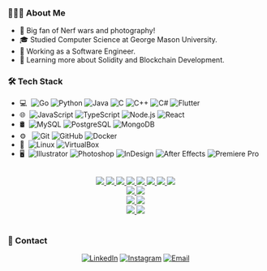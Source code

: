 <h3>👨🏻‍💻&nbsp;About Me</h3>

- 🤔&nbsp;Big fan of Nerf wars and photography!
- 🎓&nbsp;Studied Computer Science at George Mason University.
- 💼&nbsp;Working as a Software Engineer.
- 🌱&nbsp;Learning more about Solidity and Blockchain Development.

<h3>🛠&nbsp;Tech Stack</h3>

<!-- search for icons here https://simpleicons.org/ -->

- 💻&nbsp;
  ![Go](https://img.shields.io/badge/-Go-333333?style=flat&logo=go)
  ![Python](https://img.shields.io/badge/-Python-333333?style=flat&logo=python)
  ![Java](https://img.shields.io/badge/-Java-333333?style=flat&logo=Java)
  ![C](https://img.shields.io/badge/-C-333333?style=flat&logo=C)
  ![C++](https://img.shields.io/badge/-C++-333333?style=flat&logo=C%2B%2B)
  ![C#](https://img.shields.io/badge/-C%23-333333?style=flat&logo=C-sharp)
  ![Flutter](https://img.shields.io/badge/-Flutter-333333?style=flat&logo=flutter)
- 🌐&nbsp;
  ![JavaScript](https://img.shields.io/badge/-JavaScript-333333?style=flat&logo=javascript)
  ![TypeScript](https://img.shields.io/badge/-TypeScript-333333?style=flat&logo=typescript)
  ![Node.js](https://img.shields.io/badge/-Node.js-333333?style=flat&logo=nodedotjs)
  ![React](https://img.shields.io/badge/-React-333333?style=flat&logo=react)
- 🛢&nbsp;
  ![MySQL](https://img.shields.io/badge/-MySQL-333333?style=flat&logo=mysql)
  ![PostgreSQL](https://img.shields.io/badge/-PostgreSQL-333333?style=flat&logo=postgresql)
  ![MongoDB](https://img.shields.io/badge/-MongoDB-333333?style=flat&logo=mongodb)
- ⚙️ &nbsp;
  ![Git](https://img.shields.io/badge/-Git-333333?style=flat&logo=git)
  ![GitHub](https://img.shields.io/badge/-GitHub-333333?style=flat&logo=github)
  ![Docker](https://img.shields.io/badge/-Docker-333333?style=flat&logo=docker)
- 🔧&nbsp;
  ![Linux](https://img.shields.io/badge/-Linux-333333?style=flat&logo=linux)
  ![VirtualBox](https://img.shields.io/badge/-VirtualBox-333333?style=flat&logo=virtualbox)
- 🖥&nbsp;
  ![Illustrator](https://img.shields.io/badge/-Illustrator-333333?style=flat&logo=adobe-illustrator)
  ![Photoshop](https://img.shields.io/badge/-Photoshop-333333?style=flat&logo=adobe-photoshop)
  ![InDesign](https://img.shields.io/badge/-InDesign-333333?style=flat&logo=adobe-indesign)
  ![After Effects](https://img.shields.io/badge/-After%20Effects-333333?style=flat&logo=adobe-after-effects)
  ![Premiere Pro](https://img.shields.io/badge/-Premiere%20Pro-333333?style=flat&logo=adobe-premiere-pro)

<br/>

<div align="center">
  <a href="https://github.com/anuraghazra/github-readme-stats#gh-dark-mode-only">
    <img src="https://github-readme-stats.vercel.app/api?username=minhd-vu&theme=onedark&show_icons=true&count_private=true#gh-dark-mode-only">
  </a>
  <a href="https://github.com/anuraghazra/github-readme-stats#gh-light-mode-only">
    <img src="https://github-readme-stats.vercel.app/api?username=minhd-vu&theme=buefy&show_icons=true&count_private=true#gh-light-mode-only">
  </a>
  <a href="https://github.com/anuraghazra/github-readme-stats#gh-dark-mode-only">
    <img src="https://github-readme-stats.vercel.app/api/top-langs/?username=minhd-vu&theme=onedark&layout=compact&langs_count=10&card_width=445&role=OWNER,COLLABORATOR&hide=css,html,shell,dockerfile,shaderlab,tex,cmake#gh-dark-mode-only">
  </a>
  <a href="https://github.com/anuraghazra/github-readme-stats#gh-light-mode-only">
    <img src="https://github-readme-stats.vercel.app/api/top-langs/?username=minhd-vu&theme=buefy&layout=compact&langs_count=10&card_width=445&role=OWNER,COLLABORATOR&hide=css,html,shell,dockerfile,shaderlab,tex,cmake#gh-light-mode-only">
  </a>
  <a href="https://github.com/DenverCoder1/github-readme-streak-stats#gh-dark-mode-only">
    <img src="https://github-readme-streak-stats.herokuapp.com/?user=minhd-vu&theme=onedark#gh-dark-mode-only">
  </a>
  <a href="https://github.com/DenverCoder1/github-readme-streak-stats#gh-light-mode-only">
    <img src="https://github-readme-streak-stats.herokuapp.com/?user=minhd-vu&theme=buefy#gh-light-mode-only">
  </a>
  <a href="https://github.com/ryo-ma/github-profile-trophy#gh-dark-mode-only">
    <img src="https://github-profile-trophy.vercel.app/?username=minhd-vu&theme=onedark&margin-h=18&margin-w=18&column=4#gh-dark-mode-only">
  </a>
  <a href="https://github.com/ryo-ma/github-profile-trophy#gh-light-mode-only">
    <img src="https://github-profile-trophy.vercel.app/?username=minhd-vu&margin-h=18&margin-w=18&column=4#gh-light-mode-only">
  </a>
</div>

<div align="center">
  <a href="https://github.com/anuraghazra/github-readme-stats#gh-dark-mode-only">
    <img src="https://github-readme-stats.vercel.app/api/top-langs/?username=minhd-vu&theme=onedark&layout=compact&langs_count=10&card_width=445&role=OWNER,COLLABORATOR&hide=css,html,shell,dockerfile,shaderlab,tex,cmake#gh-dark-mode-only">
  </a>
  <a href="https://github.com/anuraghazra/github-readme-stats#gh-light-mode-only">
    <img src="https://github-readme-stats.vercel.app/api/top-langs/?username=minhd-vu&theme=buefy&layout=compact&langs_count=10&card_width=445&role=OWNER,COLLABORATOR&hide=css,html,shell,dockerfile,shaderlab,tex,cmake#gh-light-mode-only">
  </a>
</div>

<div align="center">
  <a href="https://github.com/DenverCoder1/github-readme-streak-stats#gh-dark-mode-only">
    <img src="https://github-readme-streak-stats.herokuapp.com/?user=minhd-vu&theme=onedark#gh-dark-mode-only">
  </a>
  <a href="https://github.com/DenverCoder1/github-readme-streak-stats#gh-light-mode-only">
    <img src="https://github-readme-streak-stats.herokuapp.com/?user=minhd-vu&theme=buefy#gh-light-mode-only">
  </a>
</div>

<div align="center">
  <a href="https://github.com/ryo-ma/github-profile-trophy#gh-dark-mode-only">
    <img src="https://github-profile-trophy.vercel.app/?username=minhd-vu&theme=onedark&margin-h=18&margin-w=18&column=4#gh-dark-mode-only">
  </a>
  <a href="https://github.com/ryo-ma/github-profile-trophy#gh-light-mode-only">
    <img src="https://github-profile-trophy.vercel.app/?username=minhd-vu&margin-h=18&margin-w=18&column=4#gh-light-mode-only">
  </a>
</div>

<br/>

<h3>🤝&nbsp;Contact</h3>

<div align="center">
  <a href="https://www.linkedin.com/in/vudominhd/"><img alt="LinkedIn" src="https://img.shields.io/badge/LinkedIn-Minh%20Vu-blue?style=flat-square&logo=linkedin"></a>
  <a href="https://www.instagram.com/minhd_vu/"><img alt="Instagram" src="https://img.shields.io/badge/Instagram-minhd_vu-blue?style=flat-square&logo=instagram"></a>
  <a href="mailto:minhd_vu@yahoo.com"><img alt="Email" src="https://img.shields.io/badge/Email-minhd_vu@yahoo.com-blue?style=flat-square&logo=gmail"></a>
</div>
